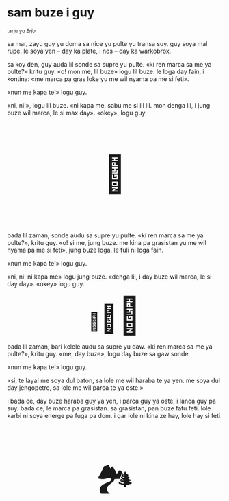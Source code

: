 # sam buze i guy

<small>tarju yu _Erjo_</small>


sa mar, zayu guy yu doma sa nice yu pulte yu transa suy.
guy soya mal rupe. le soya yen – day ka plate, i nos – day ka warkobrox.

sa koy den, guy auda lil sonde sa supre yu pulte.
«ki ren marca sa me ya pulte?» kritu guy.
«o! mon me, lil buze» logu lil buze.
le loga day fain, i kontina:
«me marca pa gras loke yu me wil nyama pa me si feti».

«nun me kapa te!» logu guy.

«ni, ni!», logu lil buze.
«ni kapa me, sabu me si lil lil. mon denga lil, i jung buze wil marca, le si max day».
«okey», logu guy.

<p style="font-size:6em;text-align:center;">👺</p>

bada lil zaman, sonde audu sa supre yu pulte.
«ki ren marca sa me ya pulte?», kritu guy.
«o! si me, jung buze. me kina pa grasistan yu me wil nyama pa me si feti», jung buze loga.
le fuli ni loga fain.

«nun me kapa te!» logu guy.

«ni, ni! ni kapa me» logu jung buze.
«denga lil, i day buze wil marca, le si day day».
«okey» logu guy.

<p style="text-align:center;"><span style="font-size:3em;">🐐</span><span style="font-size:4.5em;">🐐</span><span style="font-size:6em;">🐐</span></p>

bada lil zaman, bari kelele audu sa supre yu daw.
«ki ren marca sa me ya pulte?», kritu guy.
«me, day buze», logu day buze sa gaw sonde.

«nun me kapa te!» logu guy.

«si, te laya! me soya dul baton, sa lole me wil haraba te ya yen.
me soya dul day jengopetre, sa lole me wil parca te ya oste.»

i bada ce, day buze haraba guy ya yen, i parca guy ya oste, i lanca guy pa suy.
bada ce, le marca pa grasistan.
sa grasistan, pan buze fatu feti. lole karbi ni soya energe pa fuga pa dom.
i gar lole ni kina ze hay, lole hay si feti.

<p style="font-size:6em;text-align:center;">🏞️</p>

